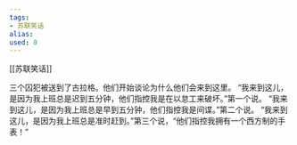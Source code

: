 ```yaml
---
tags: 
- 苏联笑话 
alias:
used: 0
---
```

[[苏联笑话]]

三个囚犯被送到了古拉格。他们开始谈论为什么他们会来到这里。 
“我来到这儿，是因为我上班总是迟到五分钟，他们指控我是在以怠工来破坏。”第一个说。 
“我来到这儿，是因为我上班总是早到五分钟，他们指控我是间谍。”第二个说。 
“我来到这儿，是因为我上班总是准时赶到。”第三个说，“他们指控我拥有一个西方制的手表！” 

